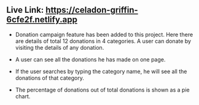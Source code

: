 ## Live Link: https://celadon-griffin-6cfe2f.netlify.app
- Donation campaign feature has been added to this project. Here there are details of total 12 donations in 4 categories. A user can donate by visiting the details of any donation.

- A user can see all the donations he has made on one page.

- If the user searches by typing the category name, he will see all the donations of that category.

- The percentage of donations out of total donations is shown as a pie chart.
